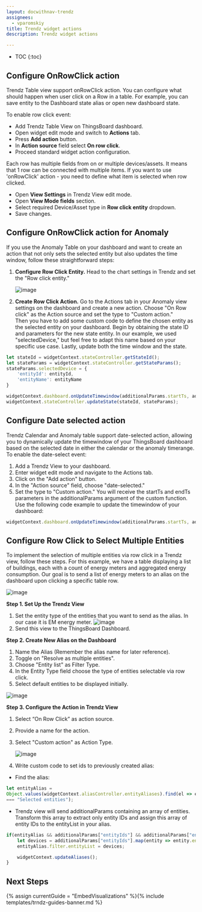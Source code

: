 ```yaml
---
layout: docwithnav-trendz
assignees:
  - vparomskiy
title: Trendz widget actions
description: Trendz widget actions

---
```


* TOC
{:toc}

## Configure OnRowClick action
Trendz Table view support onRowClick action. You can configure what should happen when user click on a Row in a table.
For example, you can save entity to the Dashboard state alias or open new dashboard state.

To enable row click event:
* Add Trendz Table View on ThingsBoard dashboard.
* Open widget edit mode and switch to **Actions** tab.
* Press **Add action** button.
* In **Action source** field select **On row click**.
* Proceed standard widget action configuration.

Each row has multiple fields from on or multiple devices/assets. It means that 1 row can be connected with multiple items.
If you want to use 'onRowClick' action - you need to define what item is selected when row clicked.
* Open **View Settings** in Trendz View edit mode.
* Open **View Mode fields** section.
* Select required Device/Asset type in **Row click entity** dropdown.
* Save changes.

## Configure OnRowClick action for Anomaly

If you use the Anomaly Table on your dashboard and want to create an action that not only sets the selected entity but also updates the time window, follow these straightforward steps:
1. **Configure Row Click Entity.** Head to the chart settings in Trendz and set the "Row click entity."

   ![image](https://img.thingsboard.io/trendz/row-click-anomaly.png)

2. **Create Row Click Action.** Go to the Actions tab in your Anomaly view settings on the dashboard and create a new action. Choose "On Row click" as the Action source and set the type to "Custom action."  
   Then you have to add some custom code to define the chosen entity as the selected entity on your dashboard. Begin by obtaining the state ID and parameters for the new state entity. In our example, we used "selectedDevice,"
   but feel free to adapt this name based on your specific use case. Lastly, update both the time window and the state.

```javascript
let stateId = widgetContext.stateController.getStateId();
let stateParams = widgetContext.stateController.getStateParams();
stateParams.selectedDevice = {
    'entityId': entityId,
    'entityName': entityName
}

widgetContext.dashboard.onUpdateTimewindow(additionalParams.startTs, additionalParams.endTs); 
widgetContext.stateController.updateState(stateId, stateParams);
```
## Configure Date selected action

Trendz Calendar and Anomaly table support date-selected action, allowing you to dynamically update the timewindow of your ThingsBoard dashboard based on the selected date in either the calendar or the anomaly timerange.
To enable the date-select event:
1. Add a Trendz View to your dashboard.
2. Enter widget edit mode and navigate to the Actions tab.
3. Click on the "Add action" button.
4. In the "Action source" field, choose "date-selected."
5. Set the type to "Custom action." You will receive the startTs and endTs parameters in the additionalParams argument of the custom function. Use the following code example to update the timewindow of your dashboard:

```javascript
widgetContext.dashboard.onUpdateTimewindow(additionalParams.startTs, additionalParams.endTs);
```

[//]: # (#### Configure Switch Field action)

## Configure Row Click to Select Multiple Entities

To implement the selection of multiple entities via row click in a Trendz view, follow these steps. For this example, we have a table displaying a list of buildings, each with a count of energy meters and aggregated energy consumption.
Our goal is to send a list of energy meters to an alias on the dashboard upon clicking a specific table row.

![image](https://img.thingsboard.io/trendz/row-click-select-entities.png)

**Step 1. Set Up the Trendz View**
1. Set the entity type of the entities that you want to send as the alias. In our case it is EM energy meter.
   ![image](https://img.thingsboard.io/trendz/set-up-trendz-view.png)
2. Send this view to the ThingsBoard Dashboard.

**Step 2. Create New Alias on the Dashboard**
1. Name the Alias (Remember the alias name for later reference).
2. Toggle on "Resolve as multiple entities".
3. Choose "Entity list" as Filter Type.
4. In the Entity Type field choose the type of entities selectable via row click.
5. Select default entities to be displayed initially.

![image](https://img.thingsboard.io/trendz/create-new-alias.png)

**Step 3. Configure the Action in Trendz View**
1. Select “On Row Click” as action source.
2. Provide a name for the action.
3. Select "Custom action" as Action Type.

   ![image](https://img.thingsboard.io/trendz/configure-action.png)
4. Write custom code to set ids to previously created alias:

* Find the alias:
```javascript
let entityAlias = 
Object.values(widgetContext.aliasController.entityAliases).find(el => el.alias 
=== "Selected entities");
```

* Trendz view will send additionalParams containing an array of entities. Transform this array to extract only entity IDs and assign this array of entity IDs to the entityList in your alias.
```javascript
if(entityAlias && additionalParams["entityIds"] && additionalParams["entityIds"].length) {
    let devices = additionalParams["entityIds"].map(entity => entity.entityId.id);
    entityAlias.filter.entityList = devices;

    widgetContext.updateAliases();    
}
```

## Next Steps

{% assign currentGuide = "EmbedVisualizations" %}{% include templates/trndz-guides-banner.md %}
